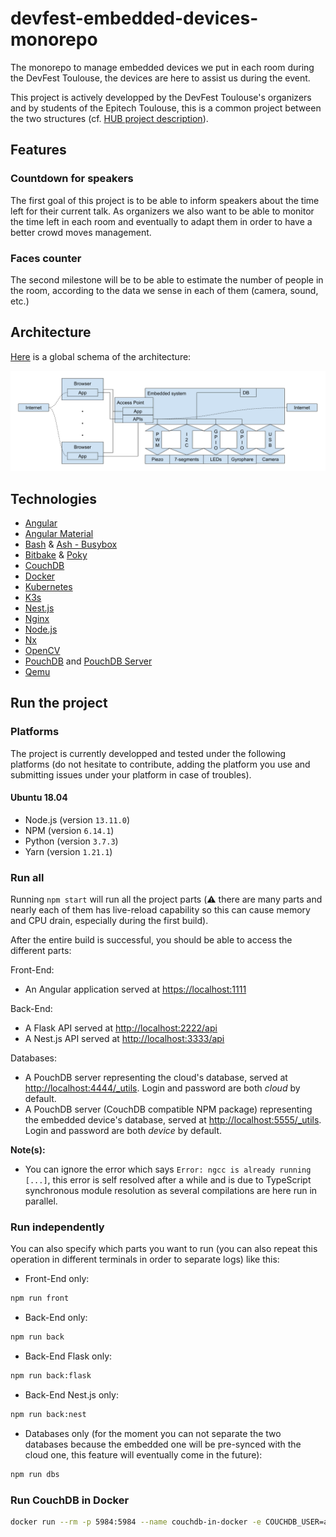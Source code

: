 # devfest-embedded-devices-monorepo

The monorepo to manage embedded devices we put in each room during the DevFest Toulouse, the devices are here to assist us during the event.

This project is actively developped by the DevFest Toulouse's organizers and by students of the Epitech Toulouse, this is a common project between the two structures (cf. [HUB project description](./docs/miscellaneous/epitech-project-description.md)).

## Features

### Countdown for speakers

The first goal of this project is to be able to inform speakers about the time left for their current talk. As organizers we also want to be able to monitor the time left in each room and eventually to adapt them in order to have a better crowd moves management.

### Faces counter

The second milestone will be to be able to estimate the number of people in the room, according to the data we sense in each of them (camera, sound, etc.)

## Architecture

[Here](./docs/architecture/general-schema.png) is a global schema of the architecture:

![image.png](./docs/architecture/general-schema.png)

## Technologies

- [Angular](https://github.com/angular/angular)
- [Angular Material](https://github.com/angular/components)
- [Bash](http://git.savannah.gnu.org/cgit/bash.git) & [Ash - Busybox](https://git.busybox.net/busybox/)
- [Bitbake](https://github.com/openembedded/bitbake) & [Poky](https://github.com/jku/poky)
- [CouchDB](https://github.com/apache/couchdb)
- [Docker](https://github.com/docker/docker-ce)
- [Kubernetes](https://github.com/kubernetes/kubernetes)
- [K3s](https://github.com/rancher/k3s)
- [Nest.js](https://github.com/nestjs/nest)
- [Nginx](https://github.com/nginx/nginx)
- [Node.js](https://github.com/nodejs/node)
- [Nx](https://github.com/nrwl/nx)
- [OpenCV](https://github.com/opencv/opencv)
- [PouchDB](https://github.com/pouchdb/pouchdb) and [PouchDB Server](https://github.com/pouchdb/pouchdb-server)
- [Qemu](https://github.com/qemu/qemu)

## Run the project

### Platforms

The project is currently developped and tested under the following platforms (do not hesitate to contribute, adding the platform you use and submitting issues under your platform in case of troubles).

#### Ubuntu 18.04

- Node.js (version `13.11.0`)
- NPM (version `6.14.1`)
- Python (version `3.7.3`)
- Yarn (version `1.21.1`)

### Run all

Running `npm start` will run all the project parts (⚠️ there are many parts and nearly each of them has live-reload capability so this can cause memory and CPU drain, especially during the first build).

After the entire build is successful, you should be able to access the different parts:

Front-End:

- An Angular application served at [https://localhost:1111](https://localhost:1111)

Back-End:

- A Flask API served at [http://localhost:2222/api](http://localhost:2222/api)
- A Nest.js API served at [http://localhost:3333/api](http://localhost:3333/api)

Databases:

- A PouchDB server representing the cloud's database, served at [http://localhost:4444/_utils](http://localhost:4444/_utils). Login and password are both _cloud_ by default.
- A PouchDB server (CouchDB compatible NPM package) representing the embedded device's database, served at [http://localhost:5555/_utils](http://localhost:5555/_utils). Login and password are both _device_ by default.

**Note(s):**

- You can ignore the error which says `Error: ngcc is already running [...]`, this error is self resolved after a while and is due to TypeScript synchronous module resolution as several compilations are here run in parallel.

### Run independently

You can also specify which parts you want to run (you can also repeat this operation in different terminals in order to separate logs) like this:

- Front-End only:

```sh
npm run front
```

- Back-End only:

```sh
npm run back
```

- Back-End Flask only:

```sh
npm run back:flask
```

- Back-End Nest.js only:

```sh
npm run back:nest
```

- Databases only (for the moment you can not separate the two databases because the embedded one will be pre-synced with the cloud one, this feature will eventually come in the future):

```sh
npm run dbs
```

### Run CouchDB in Docker

```sh
docker run --rm -p 5984:5984 --name couchdb-in-docker -e COUCHDB_USER=admin -e COUCHDB_PASSWORD=admin couchdb:latest
```
